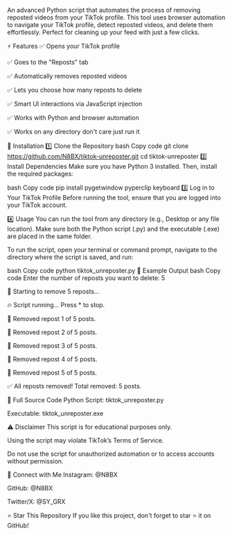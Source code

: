 An advanced Python script that automates the process of removing reposted videos from your TikTok profile. This tool uses browser automation to navigate your TikTok profile, detect reposted videos, and delete them effortlessly. Perfect for cleaning up your feed with just a few clicks.

⚡ Features
✅ Opens your TikTok profile

✅ Goes to the "Reposts" tab

✅ Automatically removes reposted videos

✅ Lets you choose how many reposts to delete

✅ Smart UI interactions via JavaScript injection

✅ Works with Python and browser automation

✅ Works on any directory don't care just run it

🚀 Installation
1️⃣ Clone the Repository
bash
Copy code
git clone https://github.com/N8BX/tiktok-unreposter.git
cd tiktok-unreposter
2️⃣ Install Dependencies
Make sure you have Python 3 installed. Then, install the required packages:

bash
Copy code
pip install pygetwindow pyperclip keyboard
3️⃣ Log in to Your TikTok Profile
Before running the tool, ensure that you are logged into your TikTok account.

4️⃣ Usage
You can run the tool from any directory (e.g., Desktop or any file location). Make sure both the Python script (.py) and the executable (.exe) are placed in the same folder.

To run the script, open your terminal or command prompt, navigate to the directory where the script is saved, and run:

bash
Copy code
python tiktok_unreposter.py
🎯 Example Output
bash
Copy code
Enter the number of reposts you want to delete: 5

📝 Starting to remove 5 reposts...

🔥 Script running... Press * to stop.

🔄 Removed repost 1 of 5 posts.

🔄 Removed repost 2 of 5 posts.

🔄 Removed repost 3 of 5 posts.

🔄 Removed repost 4 of 5 posts.

🔄 Removed repost 5 of 5 posts.

✅ All reposts removed! Total removed: 5 posts.


🔑 Full Source Code
Python Script: tiktok_unreposter.py

Executable: tiktok_unreposter.exe

⚠️ Disclaimer
This script is for educational purposes only.

Using the script may violate TikTok’s Terms of Service.

Do not use the script for unauthorized automation or to access accounts without permission.

📌 Connect with Me
Instagram: @N8BX

GitHub: @N8BX

Twitter/X: @SY_GRX

⭐ Star This Repository
If you like this project, don't forget to star ⭐ it on GitHub!
